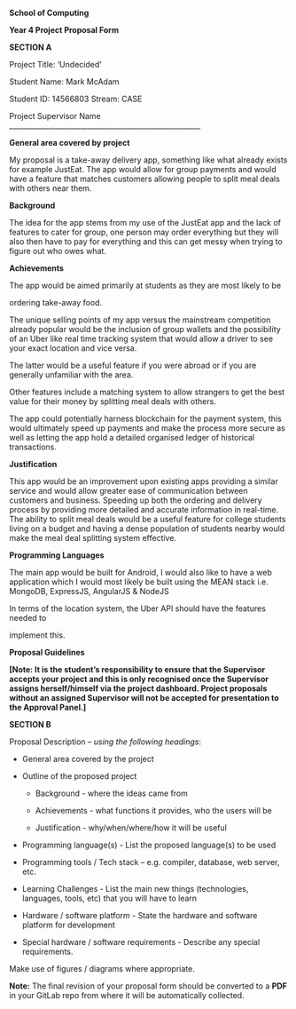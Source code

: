 **School of Computing**

**Year 4 Project Proposal Form**

**SECTION A**

Project Title: ‘Undecided’

Student Name: Mark McAdam

Student ID: 14566803 Stream: CASE

Project Supervisor Name
\_\_\_\_\_\_\_\_\_\_\_\_\_\_\_\_\_\_\_\_\_\_\_\_\_\_\_\_\_\_\_\_\_\_\_\_\_\_\_\_\_\_\_\_\_\_\_\_\_\_\_\_\_\_

**General area covered by project**

My proposal is a take-away delivery app, something like what already exists for
example JustEat. The app would allow for group payments and would have a feature
that matches customers allowing people to split meal deals with others near
them.

**Background**

The idea for the app stems from my use of the JustEat app and the lack of
features to cater for group, one person may order everything but they will also
then have to pay for everything and this can get messy when trying to figure out
who owes what.

**Achievements**

The app would be aimed primarily at students as they are most likely to be

ordering take-away food.

The unique selling points of my app versus the mainstream competition already
popular would be the inclusion of group wallets and the possibility of an Uber
like real time tracking system that would allow a driver to see your exact
location and vice versa.

The latter would be a useful feature if you were abroad or if you are generally
unfamiliar with the area.

Other features include a matching system to allow strangers to get the best
value for their money by splitting meal deals with others.

The app could potentially harness blockchain for the payment system, this would
ultimately speed up payments and make the process more secure as well as letting
the app hold a detailed organised ledger of historical transactions.

**Justification**

This app would be an improvement upon existing apps providing a similar service
and would allow greater ease of communication between customers and business.
Speeding up both the ordering and delivery process by providing more detailed
and accurate information in real-time. The ability to split meal deals would be
a useful feature for college students living on a budget and having a dense
population of students nearby would make the meal deal splitting system
effective.

**Programming Languages**

The main app would be built for Android, I would also like to have a web
application which I would most likely be built using the MEAN stack i.e.
MongoDB, ExpressJS, AngularJS & NodeJS

In terms of the location system, the Uber API should have the features needed to

implement this.

**Proposal Guidelines**

**[Note: It is the student’s responsibility to ensure that the Supervisor
accepts your project and this is only recognised once the Supervisor assigns
herself/himself via the project dashboard. Project proposals without an assigned
Supervisor will not be accepted for presentation to the Approval Panel.]**

**SECTION B**

Proposal Description – *using the following headings*:

-   General area covered by the project

-   Outline of the proposed project

    -   Background - where the ideas came from

    -   Achievements - what functions it provides, who the users will be

    -   Justification - why/when/where/how it will be useful

-   Programming language(s) - List the proposed language(s) to be used

-   Programming tools / Tech stack – e.g. compiler, database, web server, etc.

-   Learning Challenges - List the main new things (technologies, languages,
    tools, etc) that you will have to learn

-   Hardware / software platform - State the hardware and software platform for
    development

-   Special hardware / software requirements - Describe any special
    requirements.

Make use of figures / diagrams where appropriate.

**Note:** The final revision of your proposal form should be converted to a
**PDF** in your GitLab repo from where it will be automatically collected.
